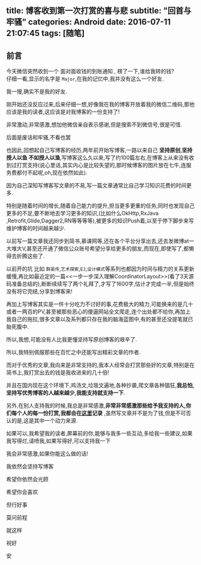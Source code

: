 title: 博客收到第一次打赏的喜与悲
subtitle: "回首与牢骚"
categories: Android
date: 2016-07-11 21:07:45
tags: [随笔]
---

## 前言

今天微信突然收到一个 面对面收钱的到账通知 , 楞了一下,谁给我转的钱?  
仔细一看,显示的名字是 `Major`,在我的记忆中,我并没有这么一个好友.  

我一搜,确实不是我的好友.  

刚开始还没反应过来,后来仔细一想,好像我在我的博客开放着我的微信二维码,那他应该是我的读者,这应该是对我博客的一份支持了!  

非常激动,非常感激,想加他微信亲自表示感谢,但是搜索不到微信号,很是可惜.  

  后面是废话和牢骚,不看也罢

也因此,回想起自己写博客的经历,两年前开始写博客,一路以来自己 **坚持原创**,**坚持授人以鱼 不如授人以渔**,写博客这么久以来,写了约100篇左右,在博客上从来没有收到过打赏支持(说心里话,其实内心是比较失望的,那时候博客的图片放在七牛,连服务费都付不起呢,oh,现在依然如此).  

因为自己深知写博客写文章的不易,写一篇文章通常比自己学习知识花费的时间更多.  

特别是随着时间的增长,随着自己能力的提升,担当更多更重的任务,同时也发现自己更多的不足,要不断地去学习更多的知识,(比如什么OkHttp,RxJava
,Retrofit,Glide,Dagger2,RN等等等等),被更多的知识Push着,以至于停下脚步来写维护博客的时间越来越少.  

以前写一篇文章我还同步到简书,慕课网等,还在各个平台分享出去,还去发微博at一大堆大V,甚至还开通了微信公众账号希望分享给更多的朋友,而现在,即使写了,都懒得去折腾这些了.  

以前开的坑 比如 `群英传`,`艺术探索`,`EJ`,`设计模式`等系列也都因为时间与精力的关系更新缓慢,再比如最近定的一篇<<一步一步深入理解CoordinatorLayout>>(看了3天源码准备总结的),断断续续写了两个礼拜了,才写了1600字,估计才完成一半,但是始终没有将它完结,分享到博客来!  

再加上写博客其实是一件十分吃力不讨好的事,花费极大的精力,可能换来的是几十或者一两百的PV,甚至被那些恶心的傻逼网站全文爬走,连个出处都不给你,再加上我自己的拖拉,很多文章以及系列都只存在我的脑海蓝图中,有的甚至还没提笔就已胎死腹中.  

所以,我想,可能没有人比我更懂坚持写原创博客的艰辛了.  

所以,我特别佩服那些在百忙之中还能写出精彩文章的作者.  

而对于优秀的文章,我向来是非常支持的,我本人经常会打赏那些好的文章,特别是在简书上,我打赏出去的钱是我收进来的几十倍!  

并且在国内现在这个环境下,鸡汤文,垃圾文遍地,各种抄袭,爬文章各种猖狂,**我总怕,坚持写优秀博客的人越来越少,我能支持就支持一下**.  

另外,在别人支持我的时候,我总是非常感激,**非常非常感激那些给予我支持的人,你们每个人的每一份打赏,我都会在[这里](http://yifeiyuan.me/donate/)记录** ,虽然写文章并不是为了钱,但是不可否认的是,这是其中一个动力来源.  


如果可以,我希望我的读者,屏幕前的你,能够与我多一些互动,多给我一些建议,如果我写得烂,请喷我,如果写得好,可以支持我一下  

我会非常感激,如果你能这么做的话!    

我依然会坚持写博客    

希望你依然会光顾  

希望你会喜欢  

但行好事  

莫问前程  

就这样  

祝好  

安  
